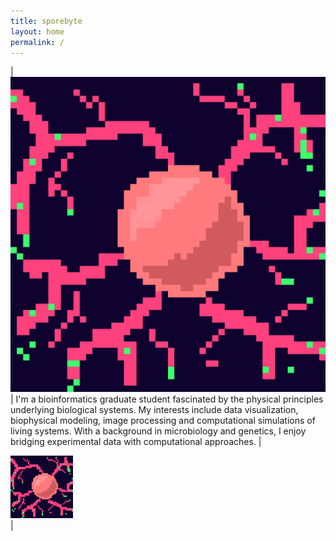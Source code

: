 ```yaml
---
title: sporebyte
layout: home
permalink: /
---
```




| ![](profile.png) | I'm a bioinformatics graduate student fascinated by the physical principles underlying biological systems. My interests include data visualization, biophysical modeling, image processing and computational simulations of living systems. With a background in microbiology and genetics, I enjoy bridging experimental data with computational approaches. |


 <div align="left">
<img style="float" src="profile.png" width="100" height="100">
</div> | <p style="text-align: center;"></p> 



